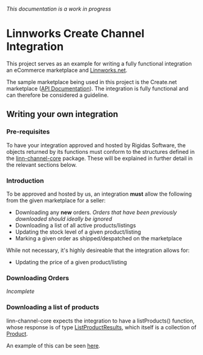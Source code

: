 _This documentation is a work in progress_


# Linnworks Create Channel Integration #

This project serves as an example for writing a fully functional integration an eCommerce marketplace and [Linnworks.net](https://www.linnworks.net).

The sample marketplace being used in this project is the Create.net marketplace ([API Documentation](http://developers.create.net/API-Documentation)). The integration is fully functional and can therefore be considered a guideline.

## Writing your own integration ##

### Pre-requisites ###

To have your integration approved and hosted by Rigidas Software, the objects returned by its functions must conform to the structures defined in the [linn-channel-core](https://github.com/RigidasSoftware/linn-channel-core) package. These will be explained in further detail in the relevant sections below.

### Introduction ###

To be approved and hosted by us, an integration **must** allow the following from the given marketplace for a seller: 

* Downloading any **new** orders. _Orders that have been previously downloaded should ideally be ignored_
* Downloading a list of all active products/listings
* Updating the stock level of a given product/listing
* Marking a given order as shipped/despatched on the marketplace

While not necessary, it's highly desireable that the integration allows for: 

* Updating the price of a given product/listing

### Downloading Orders ###

_Incomplete_

### Downloading a list of products ###

linn-channel-core expects the integration to have a listProducts() function, whose response is of type [ListProductResults](https://github.com/RigidasSoftware/linn-channel-core/blob/master/ListProductsResult.js), which itself is a collection of [Product](https://github.com/RigidasSoftware/linn-channel-core/blob/master/Product.js).

An example of this can be seen [here](lib/create.js#L46).
